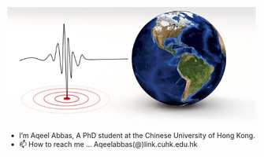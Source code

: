 <p align="center">
  <img src="banner.jpeg" />
</p>

- I’m Aqeel Abbas, A PhD student at the Chinese University of Hong Kong.
- 📫 How to reach me ... Aqeelabbas(@)link.cuhk.edu.hk

<!---
aqeel-magsi/aqeel-magsi is a ✨ special ✨ repository because its `README.md` (this file) appears on your GitHub profile.
You can click the Preview link to take a look at your changes.
--->
